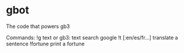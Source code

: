 # gbot

The code that powers gb3

Commands:
!g text or gb3: text        search google
!t [:en/es/fr...]           translate a sentence
!fortune                    print a fortune
